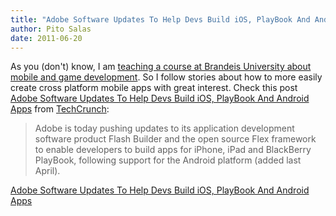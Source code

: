```yaml
---
title: "Adobe Software Updates To Help Devs Build iOS, PlayBook And Android Apps"
author: Pito Salas
date: 2011-06-20
---
```




As you (don't) know, I am [teaching a course at Brandeis University about
mobile and game development](<https://sites.google.com/site/jbs2011mobile/>).
So I follow stories about how to more easily create cross platform mobile apps
with great interest. Check this post [Adobe Software Updates To Help Devs
Build iOS, PlayBook And Android
Apps](<http://feedproxy.google.com/~r/Techcrunch/~3/xrYpUUH5Vi0/>) from
[TechCrunch](<http://feeds.feedburner.com/Techcrunch>):

> Adobe is today pushing updates to its application development software
> product Flash Builder and the open source Flex framework to enable
> developers to build apps for iPhone, iPad and BlackBerry PlayBook, following
> support for the Android platform (added last April).


[Adobe Software Updates To Help Devs Build iOS, PlayBook And Android Apps](None)
